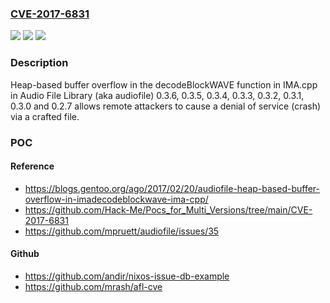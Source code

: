 ### [CVE-2017-6831](https://cve.mitre.org/cgi-bin/cvename.cgi?name=CVE-2017-6831)
![](https://img.shields.io/static/v1?label=Product&message=n%2Fa&color=blue)
![](https://img.shields.io/static/v1?label=Version&message=n%2Fa&color=blue)
![](https://img.shields.io/static/v1?label=Vulnerability&message=n%2Fa&color=brighgreen)

### Description

Heap-based buffer overflow in the decodeBlockWAVE function in IMA.cpp in Audio File Library (aka audiofile) 0.3.6, 0.3.5, 0.3.4, 0.3.3, 0.3.2, 0.3.1, 0.3.0 and 0.2.7 allows remote attackers to cause a denial of service (crash) via a crafted file.

### POC

#### Reference
- https://blogs.gentoo.org/ago/2017/02/20/audiofile-heap-based-buffer-overflow-in-imadecodeblockwave-ima-cpp/
- https://github.com/Hack-Me/Pocs_for_Multi_Versions/tree/main/CVE-2017-6831
- https://github.com/mpruett/audiofile/issues/35

#### Github
- https://github.com/andir/nixos-issue-db-example
- https://github.com/mrash/afl-cve

